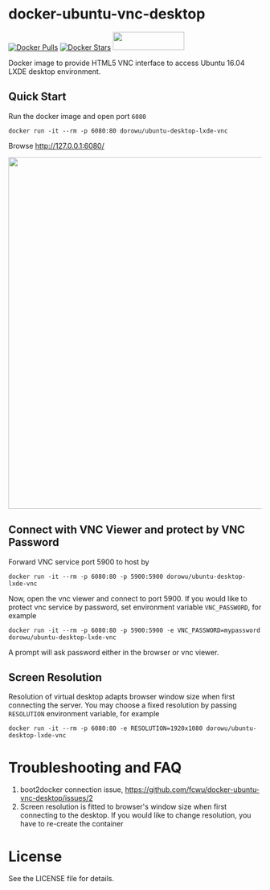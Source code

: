 docker-ubuntu-vnc-desktop
=========================

[![Docker Pulls](https://img.shields.io/docker/pulls/dorowu/ubuntu-desktop-lxde-vnc.svg)](https://hub.docker.com/r/dorowu/ubuntu-desktop-lxde-vnc/)
[![Docker Stars](https://img.shields.io/docker/stars/dorowu/ubuntu-desktop-lxde-vnc.svg)](https://hub.docker.com/r/dorowu/ubuntu-desktop-lxde-vnc/)
<a href="https://ko-fi.com/A4602SFN" target="_blank"><img src="https://az743702.vo.msecnd.net/cdn/kofi2.png" width="142" height="36"></a>

Docker image to provide HTML5 VNC interface to access Ubuntu 16.04 LXDE desktop environment.

Quick Start
-------------------------

Run the docker image and open port `6080`

```
docker run -it --rm -p 6080:80 dorowu/ubuntu-desktop-lxde-vnc
```

Browse http://127.0.0.1:6080/

<img src="https://raw.github.com/fcwu/docker-ubuntu-vnc-desktop/master/screenshots/lxde.png?v1" width=700/>


Connect with VNC Viewer and protect by VNC Password
------------------

Forward VNC service port 5900 to host by

```
docker run -it --rm -p 6080:80 -p 5900:5900 dorowu/ubuntu-desktop-lxde-vnc
```

Now, open the vnc viewer and connect to port 5900. If you would like to protect vnc service by password, set environment variable `VNC_PASSWORD`, for example

```
docker run -it --rm -p 6080:80 -p 5900:5900 -e VNC_PASSWORD=mypassword dorowu/ubuntu-desktop-lxde-vnc
```

A prompt will ask password either in the browser or vnc viewer.


Screen Resolution
------------------

Resolution of virtual desktop adapts browser window size when first connecting the server. You may choose a fixed resolution by passing `RESOLUTION` environment variable, for example

```
docker run -it --rm -p 6080:80 -e RESOLUTION=1920x1080 dorowu/ubuntu-desktop-lxde-vnc
```

Troubleshooting and FAQ
==================

1. boot2docker connection issue, https://github.com/fcwu/docker-ubuntu-vnc-desktop/issues/2
2. Screen resolution is fitted to browser's window size when first connecting to the desktop. If you would like to change resolution, you have to re-create the container


License
==================

See the LICENSE file for details.
